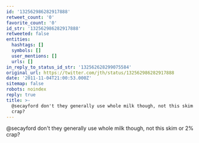 ```yaml
---
id: '132562986282917888'
retweet_count: '0'
favorite_count: '0'
id_str: '132562986282917888'
retweeted: false
entities:
  hashtags: []
  symbols: []
  user_mentions: []
  urls: []
in_reply_to_status_id_str: '132562628299075584'
original_url: https://twitter.com/jth/status/132562986282917888
date: '2011-11-04T21:00:53.000Z'
sitemap: false
robots: noindex
reply: true
title: >-
  @secayford don't they generally use whole milk though, not this skim or 2%
  crap?
---
```


@secayford don't they generally use whole milk though, not this skim or 2% crap?